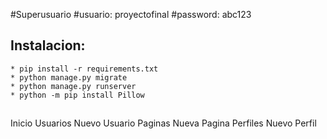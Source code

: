 #Superusuario
#usuario: proyectofinal
#password: abc123


## Instalacion:
    * pip install -r requirements.txt
    * python manage.py migrate
    * python manage.py runserver
    * python -m pip install Pillow

##

Inicio
Usuarios
Nuevo Usuario
Paginas
Nueva Pagina
Perfiles
Nuevo Perfil
